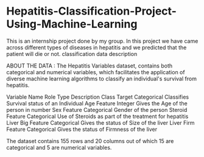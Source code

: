 # Hepatitis-Classification-Project-Using-Machine-Learning
This is an internship project done by my group. In this project we have came across different types of diseases in hepatitis and we predicted that the patient will die or not.
classification data description

ABOUT THE DATA : The Hepatitis Variables dataset, contains both categorical and numerical variables, which facilitates the application of diverse machine learning algorithms to classify an individual's survival from hepatitis.

Variable Name Role Type Description Class Target Categorical Classifies Survival status of an Individual Age Feature Integer Gives the Age of the person in number Sex Feature Categorical Gender of the person Steroid Feature Categorical Use of Steroids as part of the treatment for hepatitis Liver Big Feature Categorical Gives the status of Size of the liver Liver Firm Feature Categorical Gives the status of Firmness of the liver

The dataset contains 155 rows and 20 columns out of which 15 are categorical and 5 are numerical variables.
